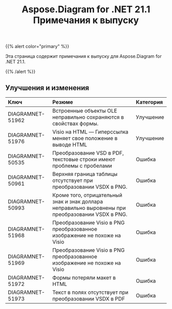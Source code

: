 ﻿---
title: Aspose.Diagram for .NET 21.1 Примечания к выпуску
type: docs
weight: 12
url: /ru/net/aspose-diagram-for-net-21-1-release-notes/
---
{{% alert color="primary" %}} 

Эта страница содержит примечания к выпуску для Aspose.Diagram for .NET 21.1.

{{% /alert %}} 
## **Улучшения и изменения**

|**Ключ**|**Резюме**|**Категория**|
|:- |:- |:- |
|DIAGRAMNET-51962|Встроенные объекты OLE неправильно сохраняются в свойствах формы.|Улучшение|
|DIAGRAMNET-51976|Visio на HTML — Гиперссылка меняет свое положение в выводе HTML|Улучшение|
|DIAGRAMNET-50535|Преобразование VSD в PDF, текстовые строки имеют проблемы с пробелами|Ошибка|
|DIAGRAMNET-50961|Верхняя граница таблицы отсутствует при преобразовании VSDX в PNG.|Ошибка|
|DIAGRAMNET-50993|Кроме того, отрицательный знак и знак доллара неправильно выровнены при преобразовании VSDX в PNG.|Ошибка|
|DIAGRAMNET-51968|Преобразование Visio в PNG преобразованное изображение не похоже на Visio|Ошибка|
|DIAGRAMNET-51969|Преобразование Visio в PNG преобразованное изображение не похоже на Visio|Ошибка|
|DIAGRAMNET-51972|Формы потеряли макет в HTML|Ошибка|
|DIAGRAMNET-51973|Текст в полях отсутствует при преобразовании VSDX в PDF|Ошибка|
